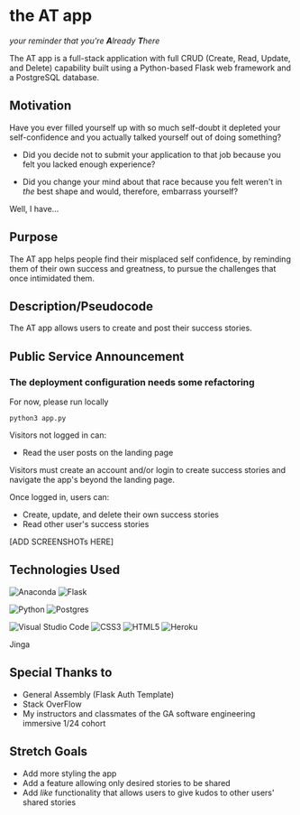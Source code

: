 # the AT app

*your reminder that you're **A**lready **T**here*

The AT app is a full-stack application with full CRUD (Create, Read, Update, and Delete) capability built using a Python-based Flask web framework and a PostgreSQL database.

## Motivation
Have you ever filled yourself up with so much self-doubt it depleted your self-confidence and you actually talked yourself out of doing something?

+ Did you decide not to submit your application to that job because you felt you lacked enough experience?

+ Did you change your mind about that race because you felt weren't in *the* best shape and would, therefore, embarrass yourself?

Well, I have...

## Purpose
The AT app helps people find their misplaced self confidence, by reminding them of their own success and greatness, to pursue the challenges that once intimidated them.

## Description/Pseudocode
The AT app allows users to create and post their success stories.

## Public Service Announcement
### The deployment configuration needs some refactoring 
For now, please run locally
```
python3 app.py

```

<!-- [Click](https://the-at-app-jp.herokuapp.com/) to launch app. -->

Visitors not logged in can:
+ Read the user posts on the landing page

Visitors must create an account and/or login to create success stories and navigate the app's beyond the landing page.

Once logged in, users can:

+ Create, update, and delete their own success stories
+ Read other user's success stories

[ADD SCREENSHOTs HERE]

## Technologies Used
![Anaconda](https://img.shields.io/badge/Anaconda-%2344A833.svg?style=for-the-badge&logo=anaconda&logoColor=white)
![Flask](https://img.shields.io/badge/flask-%23000.svg?style=for-the-badge&logo=flask&logoColor=white)

![Python](https://img.shields.io/badge/python-3670A0?style=for-the-badge&logo=python&logoColor=ffdd54)
![Postgres](https://img.shields.io/badge/postgres-%23316192.svg?style=for-the-badge&logo=postgresql&logoColor=white)

![Visual Studio Code](https://img.shields.io/badge/Visual%20Studio%20Code-0078d7.svg?style=for-the-badge&logo=visual-studio-code&logoColor=white)
![CSS3](https://img.shields.io/badge/css3-%231572B6.svg?style=for-the-badge&logo=css3&logoColor=white)
![HTML5](https://img.shields.io/badge/html5-%23E34F26.svg?style=for-the-badge&logo=html5&logoColor=white)
![Heroku](https://img.shields.io/badge/heroku-%23430098.svg?style=for-the-badge&logo=heroku&logoColor=white)

Jinga

## Special Thanks to
+ General Assembly (Flask Auth Template)
+ Stack OverFlow
+ My instructors and classmates of the GA software engineering immersive 1/24 cohort

## Stretch Goals
+ Add more styling the app
+ Add a feature allowing only desired stories to be shared
+ Add *like* functionality that allows users to give kudos to other users' shared stories 






